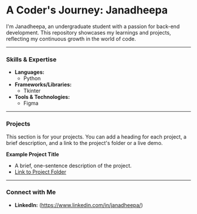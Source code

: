 # A Coder's Journey: Janadheepa

I'm Janadheepa, an undergraduate student with a passion for back-end development. This repository showcases my learnings and projects, reflecting my continuous growth in the world of code.

---

### Skills & Expertise

* **Languages:**
    * Python
* **Frameworks/Libraries:**
    * Tkinter
* **Tools & Technologies:**
    * Figma

---

### Projects

This section is for your projects. You can add a heading for each project, a brief description, and a link to the project's folder or a live demo.

**Example Project Title**
* A brief, one-sentence description of the project.
* [Link to Project Folder](link-to-your-project-folder)

---

### Connect with Me

* **LinkedIn:** (https://www.linkedin.com/in/janadheepa/)
